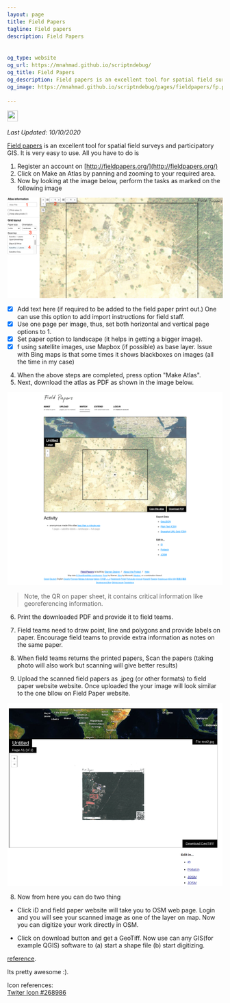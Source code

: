 ```yaml
---
layout: page
title: Field Papers
tagline: Field papers
description: Field Papers


og_type: website
og_url: https://mnahmad.github.io/scriptndebug/
og_title: Field Papers
og_description: Field papers is an excellent tool for spatial field surveys and participatory GIS.
og_image: https://mnahmad.github.io/scriptndebug/pages/fieldpapers/fp.png?raw=true

---
```


<a href="https://twitter.com/intent/tweet?text=Field%20Papers%20https://mnahmad.github.io/scriptndebug/pages/fieldpapers/fieldpapers.md%20@mnabiahmad"><img src="https://mnahmad.github.io/scriptndebug/twiter-icon-15.jpg" height="25" width="25"></a>

*Last Updated: 10/10/2020*

[Field papers](http://fieldpapers.org/) is an excellent tool for spatial field surveys and participatory GIS. It is very easy to use. All you have to do is

1. Register an account on [http://fieldpapers.org/](http://fieldpapers.org/)
2. Click on Make an Atlas by panning and zooming to your required area.
3. Now by looking at the image below, perform the tasks as marked on the following image

![Field Papers ](field_papers_arlas.png)

- [x] Add text here (if required to be added to the field paper print out.) One can use this option to add import instructions for field staff.  
- [x] Use one page per image, thus, set both horizontal and vertical page options to 1.
- [x] Set paper option to landscape (it helps in getting a bigger image).
- [x] f using satellite images, use Mapbox (if possible) as base layer. Issue with Bing maps is that some times it shows blackboxes on images (all the time in my case)

4. When the above steps are completed, press option "Make Atlas".
5. Next, download the atlas as PDF as shown in the image below.

![Field Paper](field-papers-download.png)

> Note, the QR on paper sheet, it contains critical information like georeferencing information.

6. Print the downloaded PDF and provide it to field teams.

6. Field teams need to draw point, line and polygons and provide labels on paper. Encourage field teams to provide extra information as notes on the same paper.

6. When field teams returns the printed papers,  Scan the papers (taking photo will also work but scanning will give better results)
7. Upload the scanned field papers as .jpeg (or other formats) to field paper website website. Once uploaded the your image will look similar to the one bllow on Field Paper website.  

![Field Papers](download_options.png)

8. Now from here you can do two thing

+  Click iD and field paper website will take you to OSM web page. Login and you will see your scanned image as one of the layer on map. Now you can digitize your work directly in OSM.

+ Click on download button and get a GeoTiff. Now use can any GIS(for example QGIS) software to (a) start a shape file (b) start digitizing.

[reference](http://gis.stackexchange.com/questions/192798/how-to-use-data-from-field-papers-to-qgis).   


Its pretty awesome :).


Icon references:<br>
<a href="https://icon-library.net/icon/twiter-icon-15.html">Twiter Icon #268986</a>
